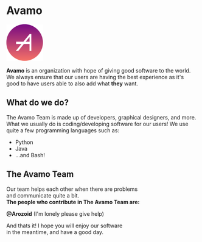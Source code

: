 # Avamo

<img src="avamo_png.png" alt="" width="96" height="96">

**Avamo** is an organization with hope of giving good software to the world.  
We always ensure that our users are having the best experience as it's  
good to have users able to also add what **they** want.

## What do we do?

The Avamo Team is made up of developers, graphical designers, and more.  
What we usually do is coding/developing software for our users!
We use quite a few programming languages such as:

* Python
* Java
* ...and Bash!

## The Avamo Team

Our team helps each other when there are problems  
and communicate quite a bit.  
**The people who contribute in The Avamo Team are:**

**@Arozoid** (I'm lonely please give help)

And thats it!
I hope you will enjoy our software  
in the meantime, and have a good day.
